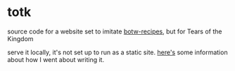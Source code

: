 # totk

source code for a website set to imitate [botw-recipes](http://botw-recipes.com), but for Tears of the Kingdom

serve it locally, it's not set up to run as a static site. [here's](https://rgibbons-dev.github.io/totk)  some information about how I went about writing it.
